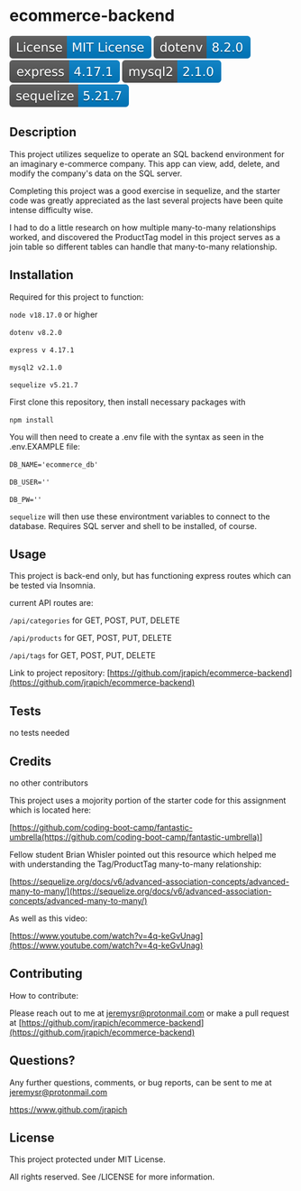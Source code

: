 
  # ecommerce-backend
  <img src='./lib/badges/license.svg'>     <img src='./lib/badges/dotenv-8.2.0.svg'>     <img src='./lib/badges/express-4.17.1.svg'>     <img src='./lib/badges/mysql2-2.1.0.svg'>     <img src='./lib/badges/sequelize-5.21.7.svg'>
  
  
  ## Description
  This project utilizes sequelize to operate an SQL backend environment for an imaginary e-commerce company. This app can view, add, delete, and modify the company's data on the SQL server.      
  
  Completing this project was a good exercise in sequelize, and the starter code was greatly appreciated as the last several projects have been quite intense difficulty wise.    
  
  I had to do a little research on how multiple many-to-many relationships worked, and discovered the ProductTag model in this project serves as a join table so different tables can handle that many-to-many relationship.

  ## Installation
  Required for this project to function: 

  `node v18.17.0` or higher   
  
  `dotenv v8.2.0` 
  
  `express v 4.17.1` 
  
  `mysql2 v2.1.0` 
  
  `sequelize v5.21.7`     
  
  First clone this repository, then install necessary packages with 
  
  `npm install`  
  
  You will then need to create a .env file with the syntax as seen in the .env.EXAMPLE file:   

  `DB_NAME='ecommerce_db'`

  `DB_USER=''`

  `DB_PW=''`

  `sequelize` will then use these environtment variables to connect to the database. Requires SQL server and shell to be installed, of course.

  ## Usage
  This project is back-end only, but has functioning express routes which can be tested via Insomnia.     
  
  current API routes are:

  `/api/categories` for GET, POST, PUT, DELETE

  `/api/products` for GET, POST, PUT, DELETE

  `/api/tags` for GET, POST, PUT, DELETE

  Link to project repository: [https://github.com/jrapich/ecommerce-backend](https://github.com/jrapich/ecommerce-backend)

  ## Tests
  no tests needed

  ## Credits
  no other contributors

  This project uses a mojority portion of the starter code for this assignment which is located here:

  [https://github.com/coding-boot-camp/fantastic-umbrella(https://github.com/coding-boot-camp/fantastic-umbrella)]

  Fellow student Brian Whisler pointed out this resource which helped me with understanding the Tag/ProductTag many-to-many relationship:

  [https://sequelize.org/docs/v6/advanced-association-concepts/advanced-many-to-many/](https://sequelize.org/docs/v6/advanced-association-concepts/advanced-many-to-many/)

  As well as this video:

  [https://www.youtube.com/watch?v=4q-keGvUnag](https://www.youtube.com/watch?v=4q-keGvUnag)

  ## Contributing
  How to contribute:

  Please reach out to me at jeremysr@protonmail.com or make a pull request at [https://github.com/jrapich/ecommerce-backend](https://github.com/jrapich/ecommerce-backend)

  ## Questions?
  Any further questions, comments, or bug reports, can be sent to me at jeremysr@protonmail.com

  https://www.github.com/jrapich

  ## License
  This project protected under MIT License.

  All rights reserved. See /LICENSE for more information.

  